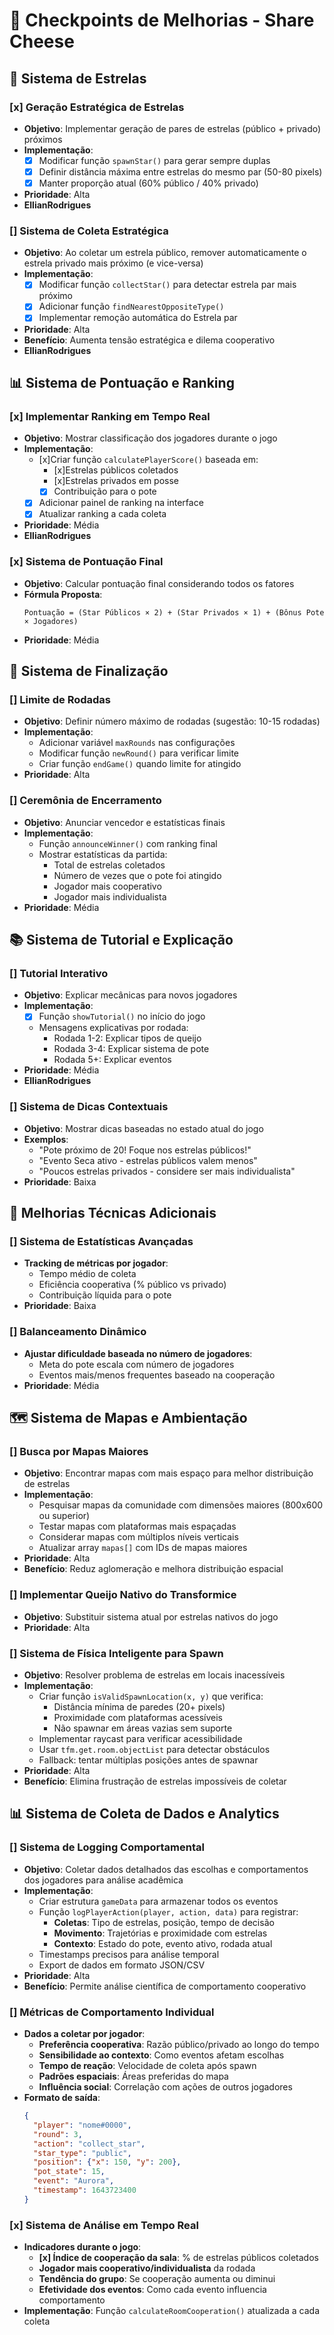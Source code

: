 # 🎯 Checkpoints de Melhorias - Share Cheese

## 🧀 Sistema de Estrelas

### [x] Geração Estratégica de Estrelas
- **Objetivo**: Implementar geração de pares de estrelas (público + privado) próximos
- **Implementação**: 
  - [x] Modificar função `spawnStar()` para gerar sempre duplas
  - [x] Definir distância máxima entre estrelas do mesmo par (50-80 pixels)
  - [x] Manter proporção atual (60% público / 40% privado)
- **Prioridade**: Alta
- **EllianRodrigues**

### [] Sistema de Coleta Estratégica
- **Objetivo**: Ao coletar um estrela público, remover automaticamente o estrela privado mais próximo (e vice-versa)
- **Implementação**:
  -[x] Modificar função `collectStar()` para detectar estrela par mais próximo
  -[x] Adicionar função `findNearestOppositeType()` 
  -[x] Implementar remoção automática do Estrela par
- **Prioridade**: Alta
- **Benefício**: Aumenta tensão estratégica e dilema cooperativo
- **EllianRodrigues**

## 📊 Sistema de Pontuação e Ranking

### [x] Implementar Ranking em Tempo Real
- **Objetivo**: Mostrar classificação dos jogadores durante o jogo
- **Implementação**:
  - [x]Criar função `calculatePlayerScore()` baseada em:
    - [x]Estrelas públicos coletados
    - [x]Estrelas privados em posse
    - [x] Contribuição para o pote
  - [x] Adicionar painel de ranking na interface
  - [x] Atualizar ranking a cada coleta
- **Prioridade**: Média
- **EllianRodrigues**

### [x] Sistema de Pontuação Final
- **Objetivo**: Calcular pontuação final considerando todos os fatores
- **Fórmula Proposta**: 
  ```
  Pontuação = (Star Públicos × 2) + (Star Privados × 1) + (Bônus Pote × Jogadores)
  ```
- **Prioridade**: Média

## 🏁 Sistema de Finalização

### [] Limite de Rodadas
- **Objetivo**: Definir número máximo de rodadas (sugestão: 10-15 rodadas)
- **Implementação**:
  - Adicionar variável `maxRounds` nas configurações
  - Modificar função `newRound()` para verificar limite
  - Criar função `endGame()` quando limite for atingido
- **Prioridade**: Alta

### [] Ceremônia de Encerramento
- **Objetivo**: Anunciar vencedor e estatísticas finais
- **Implementação**:
  - Função `announceWinner()` com ranking final
  - Mostrar estatísticas da partida:
    - Total de estrelas coletados
    - Número de vezes que o pote foi atingido
    - Jogador mais cooperativo
    - Jogador mais individualista
- **Prioridade**: Média

## 📚 Sistema de Tutorial e Explicação

### [] Tutorial Interativo
- **Objetivo**: Explicar mecânicas para novos jogadores
- **Implementação**:
  - [x] Função `showTutorial()` no início do jogo
  - Mensagens explicativas por rodada:
    - Rodada 1-2: Explicar tipos de queijo
    - Rodada 3-4: Explicar sistema de pote
    - Rodada 5+: Explicar eventos
- **Prioridade**: Média
- **EllianRodrigues**

### [] Sistema de Dicas Contextuais
- **Objetivo**: Mostrar dicas baseadas no estado atual do jogo
- **Exemplos**:
  - "Pote próximo de 20! Foque nos estrelas públicos!"
  - "Evento Seca ativo - estrelas públicos valem menos"
  - "Poucos estrelas privados - considere ser mais individualista"
- **Prioridade**: Baixa

## 🔧 Melhorias Técnicas Adicionais

### [] Sistema de Estatísticas Avançadas
- **Tracking de métricas por jogador**:
  - Tempo médio de coleta
  - Eficiência cooperativa (% público vs privado)
  - Contribuição líquida para o pote
- **Prioridade**: Baixa

### [] Balanceamento Dinâmico
- **Ajustar dificuldade baseada no número de jogadores**:
  - Meta do pote escala com número de jogadores
  - Eventos mais/menos frequentes baseado na cooperação
- **Prioridade**: Média

## 🗺️ Sistema de Mapas e Ambientação

### [] Busca por Mapas Maiores
- **Objetivo**: Encontrar mapas com mais espaço para melhor distribuição de estrelas
- **Implementação**:
  - Pesquisar mapas da comunidade com dimensões maiores (800x600 ou superior)
  - Testar mapas com plataformas mais espaçadas
  - Considerar mapas com múltiplos níveis verticais
  - Atualizar array `mapas[]` com IDs de mapas maiores
- **Prioridade**: Alta
- **Benefício**: Reduz aglomeração e melhora distribuição espacial

### [] Implementar Queijo Nativo do Transformice
- **Objetivo**: Substituir sistema atual por estrelas nativos do jogo
- **Prioridade**: Alta

### [] Sistema de Física Inteligente para Spawn
- **Objetivo**: Resolver problema de estrelas em locais inacessíveis
- **Implementação**:
  - Criar função `isValidSpawnLocation(x, y)` que verifica:
    - Distância mínima de paredes (20+ pixels)
    - Proximidade com plataformas acessíveis
    - Não spawnar em áreas vazias sem suporte
  - Implementar raycast para verificar acessibilidade
  - Usar `tfm.get.room.objectList` para detectar obstáculos
  - Fallback: tentar múltiplas posições antes de spawnar
- **Prioridade**: Alta
- **Benefício**: Elimina frustração de estrelas impossíveis de coletar

## 📊 Sistema de Coleta de Dados e Analytics

### [] Sistema de Logging Comportamental
- **Objetivo**: Coletar dados detalhados das escolhas e comportamentos dos jogadores para análise acadêmica
- **Implementação**:
  - Criar estrutura `gameData` para armazenar todos os eventos
  - Função `logPlayerAction(player, action, data)` para registrar:
    - **Coletas**: Tipo de estrelas, posição, tempo de decisão
    - **Movimento**: Trajetórias e proximidade com estrelas
    - **Contexto**: Estado do pote, evento ativo, rodada atual
  - Timestamps precisos para análise temporal
  - Export de dados em formato JSON/CSV
- **Prioridade**: Alta
- **Benefício**: Permite análise científica de comportamento cooperativo

### [] Métricas de Comportamento Individual
- **Dados a coletar por jogador**:
  - **Preferência cooperativa**: Razão público/privado ao longo do tempo
  - **Sensibilidade ao contexto**: Como eventos afetam escolhas
  - **Tempo de reação**: Velocidade de coleta após spawn
  - **Padrões espaciais**: Áreas preferidas do mapa
  - **Influência social**: Correlação com ações de outros jogadores
- **Formato de saída**: 
  ```json
  {
    "player": "nome#0000",
    "round": 3,
    "action": "collect_star",
    "star_type": "public",
    "position": {"x": 150, "y": 200},
    "pot_state": 15,
    "event": "Aurora",
    "timestamp": 1643723400
  }
  ```

### [x] Sistema de Análise em Tempo Real
- **Indicadores durante o jogo**:
  - **[x] Índice de cooperação da sala**: % de estrelas públicos coletados
  - **Jogador mais cooperativo/individualista** da rodada
  - **Tendência do grupo**: Se cooperação aumenta ou diminui
  - **Efetividade dos eventos**: Como cada evento influencia comportamento
- **Implementação**: Função `calculateRoomCooperation()` atualizada a cada coleta

